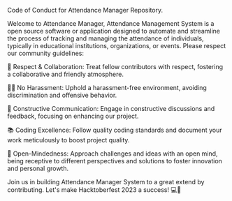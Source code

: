 Code of Conduct for Attendance Manager Repository.

Welcome to Attendance Manager, 
Attendance Management System is a open source software or application designed to automate and streamline the process of tracking and managing the attendance of individuals, typically in educational institutions, organizations, or events. Please respect our community guidelines:

🤝 Respect & Collaboration: Treat fellow contributors with respect, fostering a collaborative and friendly atmosphere.

🙅‍♀️ No Harassment: Uphold a harassment-free environment, avoiding discrimination and offensive behavior.

🤖 Constructive Communication: Engage in constructive discussions and feedback, focusing on enhancing our project.

📚 Coding Excellence: Follow quality coding standards and document your work meticulously to boost project quality.

🤔 Open-Mindedness: Approach challenges and ideas with an open mind, being receptive to different perspectives and solutions to foster innovation and personal growth.

Join us in building Attendance Manager System to a great extend by contributing. Let's make Hacktoberfest 2023 a success! 💻🚀